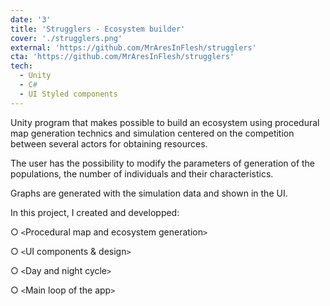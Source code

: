 ```yaml
---
date: '3'
title: 'Strugglers - Ecosystem builder'
cover: './strugglers.png'
external: 'https://github.com/MrAresInFlesh/strugglers'
cta: 'https://github.com/MrAresInFlesh/strugglers'
tech:
  - Unity
  - C#
  - UI Styled components
---
```


Unity program that makes possible to build an ecosystem using procedural map generation technics and simulation centered on the competition between several actors for obtaining resources.

The user has the possibility to modify the parameters of generation of the populations, the number of individuals and their characteristics.

Graphs are generated with the simulation data and shown in the UI.

In this project, I created and developped:

○ `<`Procedural map and ecosystem generation`>`

○ `<`UI components & design`>`

○ `<`Day and night cycle`>`

○ `<`Main loop of the app`>`
